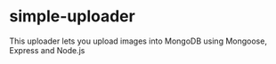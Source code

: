 # simple-uploader
This uploader lets you upload images into MongoDB using Mongoose, Express and Node.js
